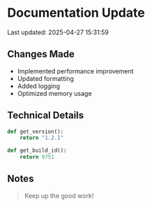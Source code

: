 # Documentation Update

Last updated: 2025-04-27 15:31:59

## Changes Made
- Implemented performance improvement
- Updated formatting
- Added logging
- Optimized memory usage

## Technical Details
```python
def get_version():
    return "1.2.1"

def get_build_id():
    return 9751
```

## Notes
> Keep up the good work!
